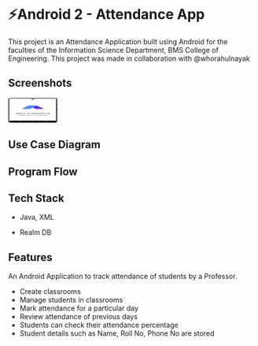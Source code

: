 
# ⚡Android 2 - Attendance App

This project is an Attendance Application built using Android for the faculties of the Information Science Department, BMS College of Engineering.
This project was made in collaboration with @whorahulnayak
## Screenshots

<img src="Screenshots/1-splash-screen.png" width="100" height="50">


## Use Case Diagram
## Program Flow
## Tech Stack

- Java, XML

- Realm DB


## Features

An Android Application to track attendance of students by a Professor.
- Create classrooms
- Manage students in classrooms
- Mark attendance for a particular day
- Review attendance of previous days
- Students can check their attendance percentage
- Student details such as Name, Roll No, Phone No are stored
